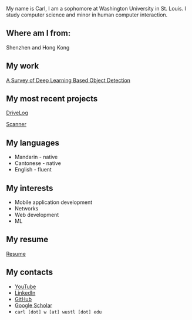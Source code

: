 My name is Carl, I am a sophomore at Washington University in St. Louis. I study computer science and minor in human computer interaction.


## Where am I from:
Shenzhen and Hong Kong

## My work
<a href="https://scholar.google.com/citations?view_op=view_citation&hl=en&user=vBhKZHcAAAAJ&citation_for_view=vBhKZHcAAAAJ:u-x6o8ySG0sC">A Survey of Deep Learning Based Object Detection</a>

## My most recent projects
[DriveLog](https://github.com/cwong8751/DriveLog)

[Scanner](https://github.com/cwong8751/Scanner)

## My languages
<ul>
			<li>Mandarin - native</li>
			<li>Cantonese - native</li>
			<li>English - fluent</li>
		</ul>

## My interests
- Mobile application development
- Networks
- Web development
- ML

## My resume
[Resume](https://github.com/cwong8751/portfolio/blob/main/resume.pdf)

## My contacts
- [YouTube](https://youtube.com/@user-qb3uz4iq4c?si=IMvEzHdgalDO6IBC)
- [LinkedIn](https://www.linkedin.com/in/carl-wang-922a102b0/)
- [GitHub](https://github.com/cwong8751)
- [Google Scholar](https://scholar.google.com/citations?user=vBhKZHcAAAAJ&hl=en)
- `carl [dot] w [at] wustl [dot] edu`
